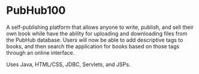 # PubHub100

A self-publishing platform that allows anyone to write, publish, and sell their own book while have
the ability for uploading and downloading files from the PubHub database. Users will now be able to add descriptive tags to books, 
and then search the application for books based on those tags through an online interface.

Uses Java, HTML/CSS, JDBC, Servlets, and JSPs.

